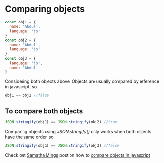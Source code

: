 
# Comparing objects

```javascript
const obj1 = {
  name: 'Abdul',
  language: 'js'
}
const obj2 = {
  name: 'Abdul',
  language: 'js'
}
const obj3 = {
  language: 'js',
  name: 'Abdul'
}
```

Considering both objects above, Objects are usually compared by reference in javascript, so

```javascript
obj1 == obj2 //false
```

## To compare both objects

```javascript
JSON.stringify(obj1) == JSON.stringify(obj2) //true
```

Comparing objects using *JSON.stringify()* only works when both objects have the same order, so

```javascript
JSON.stringify(obj1) == JSON.stringify(obj3) //false
```

Check out [Samatha Mings](https://github.com/samanthaming) post on how to [compare objects in javascript](https://www.samanthaming.com/tidbits/33-how-to-compare-2-objects)
